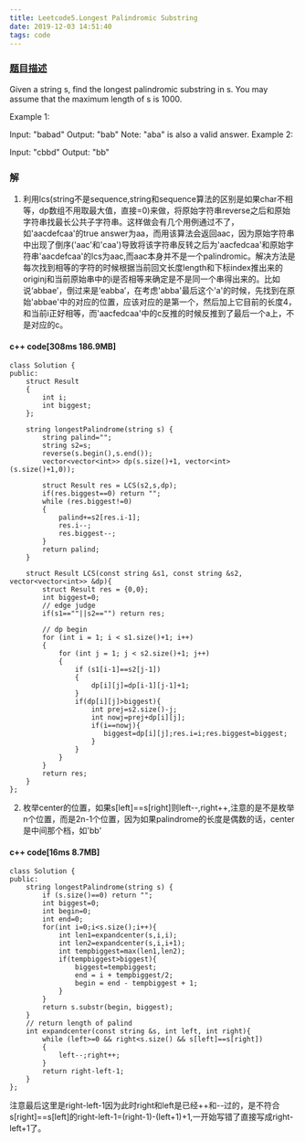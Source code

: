 ```yaml
---
title: Leetcode5.Longest Palindromic Substring
date: 2019-12-03 14:51:40
tags: code
---
```

### [题目描述](https://leetcode.com/problems/longest-palindromic-substring/)
Given a string s, find the longest palindromic substring in s. You may assume that the maximum length of s is 1000.

Example 1:

Input: "babad"
Output: "bab"
Note: "aba" is also a valid answer.
Example 2:

Input: "cbbd"
Output: "bb"
### 解
1. 利用lcs(string不是sequence,string和sequence算法的区别是如果char不相等，dp数组不用取最大值，直接=0)来做，将原始字符串reverse之后和原始字符串找最长公共子字符串。这样做会有几个用例通过不了，如'aacdefcaa'的true answer为aa，而用该算法会返回aac，因为原始字符串中出现了倒序('aac'和'caa')导致将该字符串反转之后为'aacfedcaa'和原始字符串'aacdefcaa'的lcs为aac,而aac本身并不是一个palindromic。解决方法是每次找到相等的字符的时候根据当前回文长度length和下标index推出来的originj和当前原始串中的i是否相等来确定是不是同一个串得出来的。比如说‘abbae’，倒过来是‘eabba’，在考虑'abba'最后这个'a'的时候，先找到在原始'abbae'中的对应的位置，应该对应的是第一个，然后加上它目前的长度4，和当前i正好相等，而'aacfedcaa'中的c反推的时候反推到了最后一个a上，不是对应的c。
#### c++ code[308ms 186.9MB]
```
class Solution {
public:
    struct Result
    {
        int i;
        int biggest;
    };
    
    string longestPalindrome(string s) {
        string palind="";
        string s2=s;
        reverse(s.begin(),s.end());
        vector<vector<int>> dp(s.size()+1, vector<int> (s.size()+1,0));

        struct Result res = LCS(s2,s,dp);
        if(res.biggest==0) return "";
        while (res.biggest!=0)
        {
            palind+=s2[res.i-1];
            res.i--;
            res.biggest--;
        }
        return palind;
    }

    struct Result LCS(const string &s1, const string &s2, vector<vector<int>> &dp){
        struct Result res = {0,0};
        int biggest=0;
        // edge judge
        if(s1==""||s2=="") return res;

        // dp begin
        for (int i = 1; i < s1.size()+1; i++)
        {
            for (int j = 1; j < s2.size()+1; j++)
            {
                if (s1[i-1]==s2[j-1])
                {
                    dp[i][j]=dp[i-1][j-1]+1;
                }
                if(dp[i][j]>biggest){
                    int prej=s2.size()-j;
                    int nowj=prej+dp[i][j];
                    if(i==nowj){
                       biggest=dp[i][j];res.i=i;res.biggest=biggest; 
                    }
                }
            }
        }
        return res;
    }
};
```
2. 枚举center的位置，如果s[left]==s[right]则left--,right++,注意的是不是枚举n个位置，而是2n-1个位置，因为如果palindrome的长度是偶数的话，center是中间那个档，如'bb'
#### c++ code[16ms 8.7MB]
```
class Solution {
public:
    string longestPalindrome(string s) {
        if (s.size()==0) return "";
        int biggest=0;
        int begin=0;
        int end=0;
        for(int i=0;i<s.size();i++){
            int len1=expandcenter(s,i,i);
            int len2=expandcenter(s,i,i+1);
            int tempbiggest=max(len1,len2);
            if(tempbiggest>biggest){
                biggest=tempbiggest;
                end = i + tempbiggest/2;
                begin = end - tempbiggest + 1;
            }
        }
        return s.substr(begin, biggest);
    }
    // return length of palind
    int expandcenter(const string &s, int left, int right){
        while (left>=0 && right<s.size() && s[left]==s[right])
        {
            left--;right++;
        }
        return right-left-1;
    }
};
```
注意最后这里是right-left-1因为此时right和left是已经++和--过的，是不符合s[right]==s[left]的right-left-1=(right-1)-(left+1)+1,一开始写错了直接写成right-left+1了。
